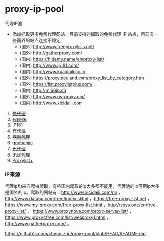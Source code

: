# proxy-ip-pool
代理IP池



* 添加抓取更多免费代理网站，目前支持的抓取的免费代理 IP 站点，目前有一些国外的站点连接不稳定
    * (国外) <http://www.freeproxylists.net/>
    * (国外) <http://gatherproxy.com/>
    * (国内) <https://hidemy.name/en/proxy-list/>
    * (国内) <http://www.ip181.com/>
    * (国内) <http://www.kuaidaili.com/>
    * (国外) <https://proxy.peuland.com/proxy_list_by_category.htm>
    * (国外) <https://list.proxylistplus.com/>
    * (国内) <http://m.66ip.cn>
    * (国外) <http://www.us-proxy.org/>
    * (国内) <http://www.xicidaili.com>


1. ~~[快代理](http://www.kuaidaili.com)~~
2. [代理66](http://www.66ip.cn)
3. [IP181](http://www.ip181.com)
4. ~~[有代理](http://www.youdaili.net/Daili/http/)~~
5. ~~[西刺代理](http://www.xicidaili.com/nn/)~~
6. ~~[guobanjia](http://www.goubanjia.com/free/gngn/index)~~
7. ~~[讯代理](http://www.xdaili.cn/freeproxy.html)~~
8. ~~[无忧代理](http://www.data5u.com/free/index.shtml)~~
9. [Proxylist+](https://list.proxylistplus.com)


### IP来源
代理ip均来自爬虫爬取，有些国内爬取的ip大多都不能用，代理池的ip可用ip大多是国外的ip。爬取的网站有：http://www.xicidaili.com/nn  ，http://www.data5u.com/free/index.shtml  ，https://free-proxy-list.net ，https://www.my-proxy.com/free-proxy-list.html ，http://spys.one/en/free-proxy-list/ ， https://www.proxynova.com/proxy-server-list/ ，https://www.proxy4free.com/list/webproxy1.html ，http://www.gatherproxy.com/ 。



https://github1s.com/chenerzhu/proxy-pool/blob/HEAD/README.md